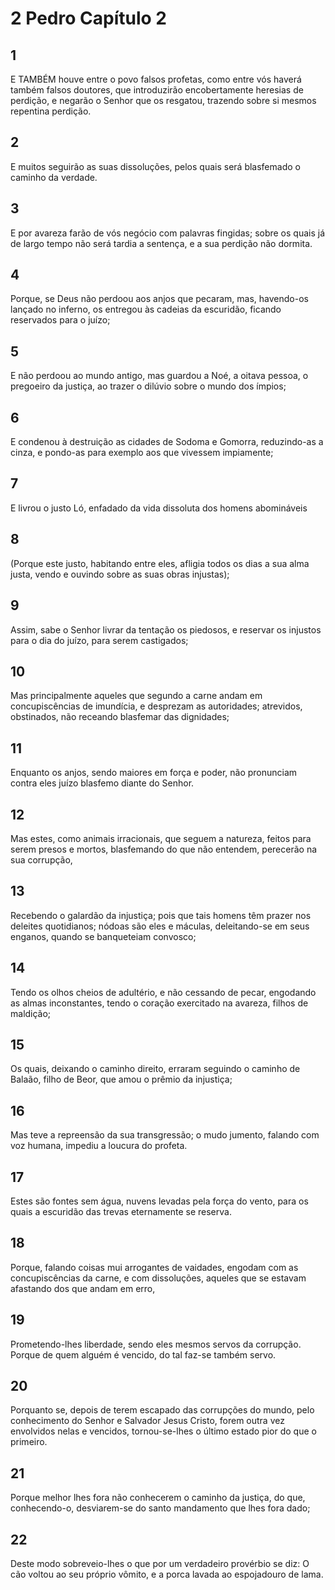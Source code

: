 # 2 Pedro Capítulo 2

## 1
E TAMBÉM houve entre o povo falsos profetas, como entre vós haverá também falsos doutores, que introduzirão encobertamente heresias de perdição, e negarão o Senhor que os resgatou, trazendo sobre si mesmos repentina perdição.

## 2
E muitos seguirão as suas dissoluções, pelos quais será blasfemado o caminho da verdade.

## 3
E por avareza farão de vós negócio com palavras fingidas; sobre os quais já de largo tempo não será tardia a sentença, e a sua perdição não dormita.

## 4
Porque, se Deus não perdoou aos anjos que pecaram, mas, havendo-os lançado no inferno, os entregou às cadeias da escuridão, ficando reservados para o juízo;

## 5
E não perdoou ao mundo antigo, mas guardou a Noé, a oitava pessoa, o pregoeiro da justiça, ao trazer o dilúvio sobre o mundo dos ímpios;

## 6
E condenou à destruição as cidades de Sodoma e Gomorra, reduzindo-as a cinza, e pondo-as para exemplo aos que vivessem impiamente;

## 7
E livrou o justo Ló, enfadado da vida dissoluta dos homens abomináveis

## 8
(Porque este justo, habitando entre eles, afligia todos os dias a sua alma justa, vendo e ouvindo sobre as suas obras injustas);

## 9
Assim, sabe o Senhor livrar da tentação os piedosos, e reservar os injustos para o dia do juízo, para serem castigados;

## 10
Mas principalmente aqueles que segundo a carne andam em concupiscências de imundícia, e desprezam as autoridades; atrevidos, obstinados, não receando blasfemar das dignidades;

## 11
Enquanto os anjos, sendo maiores em força e poder, não pronunciam contra eles juízo blasfemo diante do Senhor.

## 12
Mas estes, como animais irracionais, que seguem a natureza, feitos para serem presos e mortos, blasfemando do que não entendem, perecerão na sua corrupção,

## 13
Recebendo o galardão da injustiça; pois que tais homens têm prazer nos deleites quotidianos; nódoas são eles e máculas, deleitando-se em seus enganos, quando se banqueteiam convosco;

## 14
Tendo os olhos cheios de adultério, e não cessando de pecar, engodando as almas inconstantes, tendo o coração exercitado na avareza, filhos de maldição;

## 15
Os quais, deixando o caminho direito, erraram seguindo o caminho de Balaão, filho de Beor, que amou o prêmio da injustiça;

## 16
Mas teve a repreensão da sua transgressão; o mudo jumento, falando com voz humana, impediu a loucura do profeta.

## 17
Estes são fontes sem água, nuvens levadas pela força do vento, para os quais a escuridão das trevas eternamente se reserva.

## 18
Porque, falando coisas mui arrogantes de vaidades, engodam com as concupiscências da carne, e com dissoluções, aqueles que se estavam afastando dos que andam em erro,

## 19
Prometendo-lhes liberdade, sendo eles mesmos servos da corrupção. Porque de quem alguém é vencido, do tal faz-se também servo.

## 20
Porquanto se, depois de terem escapado das corrupções do mundo, pelo conhecimento do Senhor e Salvador Jesus Cristo, forem outra vez envolvidos nelas e vencidos, tornou-se-lhes o último estado pior do que o primeiro.

## 21
Porque melhor lhes fora não conhecerem o caminho da justiça, do que, conhecendo-o, desviarem-se do santo mandamento que lhes fora dado;

## 22
Deste modo sobreveio-lhes o que por um verdadeiro provérbio se diz: O cão voltou ao seu próprio vômito, e a porca lavada ao espojadouro de lama.

